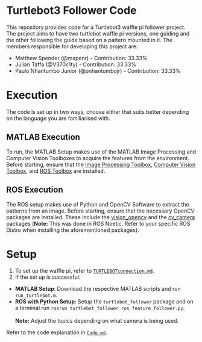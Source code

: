 # Turtlebot3 Follower Code

This repository provides code for a Turtlebot3 waffle pi follower project. The project aims to have two turtlebot waffle pi versions, one guiding and the other following the guide based on a pattern mounted in it. The members responsible for developing this project are:
- Matthew Spender (@mspenr) -  Contribution: 33.33%
- Julian Taffa (@V370c1ty) - Contribution: 33.33%
- Paulo Nhantumbo Junior (@pnhantumbojr) - Contribution: 33.33%

# Execution
The code is set up in two ways, choose either that suits better depending on the language you are familiarised with.

## MATLAB Execution
To run, the MATLAB Setup makes use of the MATLAB Image Processing and Computer Vision Toolboxes to acquire the features from the environment. Before starting, ensure that the [Image Processing Toolbox](https://au.mathworks.com/products/image.html), [Computer Vision Toolbox](https://au.mathworks.com/products/computer-vision.html), and [ROS Toolbox](https://au.mathworks.com/products/ros.html) are installed. 

## ROS Execution
The ROS setup makes use of Python and OpenCV Software to extract the patterns from an image. Before starting, ensure that the necessary OpenCV packages are installed. These include the [vision_opencv](https://github.com/ros-perception/vision_opencv/tree/noetic) and the [cv_camera](https://github.com/OTL/cv_camera) packages (**Note:** This was done in ROS Noetic. Refer to your specific ROS Distro when installing the aforementioned packages).

# Setup
1. To set up the waffle pi, refer to [`TURTLEBOTconnection.md`](https://github.com/mspenr/S-C-Group-Assessment-Code/blob/main/TURTLEBOTconnection.md).
2. If the set up is successful: <br/>
  - **MATLAB Setup**: Download the respective MATLAB scripts and run `run_turtlebot.m`. 
  - **ROS with Python Setup**: Setup the `turtlebot_follower` package and on a terminal run `rosrun turtlebot_follower_ros feature_follower.py`. <br/> <br/>
 **Note:** Adjust the topics depending on what camera is being used.
 
  Refer to the code explanation in [`Code.md`](https://github.com/mspenr/S-C-Group-Assessment-Code/blob/main/Code.md).

